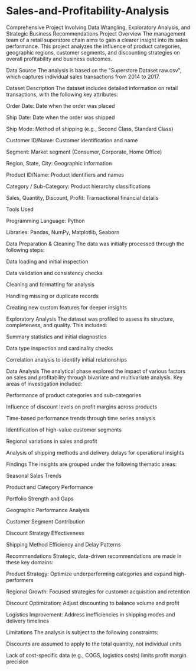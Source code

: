 # Sales-and-Profitability-Analysis
Comprehensive Project Involving Data Wrangling, Exploratory Analysis, and Strategic Business Recommendations
Project Overview
The management team of a retail superstore chain aims to gain a clearer insight into its sales performance. This project analyzes the influence of product categories, geographic regions, customer segments, and discounting strategies on overall profitability and business outcomes.

Data Source
The analysis is based on the "Superstore Dataset raw.csv", which captures individual sales transactions from 2014 to 2017.

Dataset Description
The dataset includes detailed information on retail transactions, with the following key attributes:

Order Date: Date when the order was placed

Ship Date: Date when the order was shipped

Ship Mode: Method of shipping (e.g., Second Class, Standard Class)

Customer ID/Name: Customer identification and name

Segment: Market segment (Consumer, Corporate, Home Office)

Region, State, City: Geographic information

Product ID/Name: Product identifiers and names

Category / Sub-Category: Product hierarchy classifications

Sales, Quantity, Discount, Profit: Transactional financial details

Tools Used

Programming Language: Python

Libraries: Pandas, NumPy, Matplotlib, Seaborn

Data Preparation & Cleaning
The data was initially processed through the following steps:

Data loading and initial inspection

Data validation and consistency checks

Cleaning and formatting for analysis

Handling missing or duplicate records

Creating new custom features for deeper insights

Exploratory Analysis
The dataset was profiled to assess its structure, completeness, and quality. This included:

Summary statistics and initial diagnostics

Data type inspection and cardinality checks

Correlation analysis to identify initial relationships

Data Analysis
The analytical phase explored the impact of various factors on sales and profitability through bivariate and multivariate analysis. Key areas of investigation included:

Performance of product categories and sub-categories

Influence of discount levels on profit margins across products

Time-based performance trends through time series analysis

Identification of high-value customer segments

Regional variations in sales and profit

Analysis of shipping methods and delivery delays for operational insights

Findings
The insights are grouped under the following thematic areas:

Seasonal Sales Trends

Product and Category Performance

Portfolio Strength and Gaps

Geographic Performance Analysis

Customer Segment Contribution

Discount Strategy Effectiveness

Shipping Method Efficiency and Delay Patterns

Recommendations
Strategic, data-driven recommendations are made in these key domains:

Product Strategy: Optimize underperforming categories and expand high-performers

Regional Growth: Focused strategies for customer acquisition and retention

Discount Optimization: Adjust discounting to balance volume and profit

Logistics Improvement: Address inefficiencies in shipping modes and delivery timelines

Limitations
The analysis is subject to the following constraints:

Discounts are assumed to apply to the total quantity, not individual units

Lack of cost-specific data (e.g., COGS, logistics costs) limits profit margin precision
